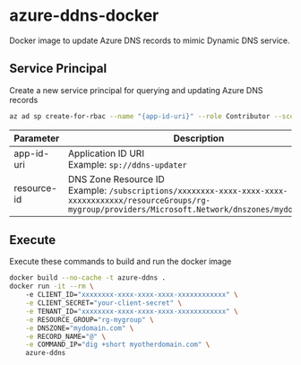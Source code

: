 # azure-ddns-docker

Docker image to update Azure DNS records to mimic Dynamic DNS service.

## Service Principal

Create a new service principal for querying and updating Azure DNS records

```sh
az ad sp create-for-rbac --name "{app-id-uri}" --role Contributor --scope "{resource-id}"
```

| Parameter | Description |
| --- | --- |
| app-id-uri | Application ID URI<br />Example: `sp://ddns-updater` |
| resource-id | DNS Zone Resource ID<br />Example: `/subscriptions/xxxxxxxx-xxxx-xxxx-xxxx-xxxxxxxxxxxx/resourceGroups/rg-mygroup/providers/Microsoft.Network/dnszones/mydomain.com` |

## Execute

Execute these commands to build and run the docker image

```sh
docker build --no-cache -t azure-ddns .
docker run -it --rm \          
    -e CLIENT_ID="xxxxxxxx-xxxx-xxxx-xxxx-xxxxxxxxxxxx" \
    -e CLIENT_SECRET="your-client-secret" \
    -e TENANT_ID="xxxxxxxx-xxxx-xxxx-xxxx-xxxxxxxxxxxx" \
    -e RESOURCE_GROUP="rg-mygroup" \
    -e DNSZONE="mydomain.com" \
    -e RECORD_NAME="@" \
    -e COMMAND_IP="dig +short myotherdomain.com" \
    azure-ddns
```
